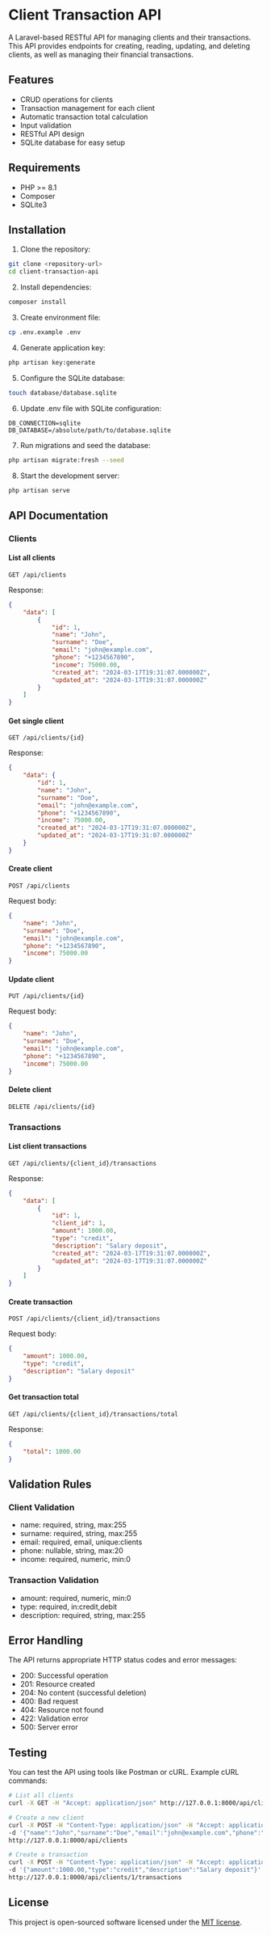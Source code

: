 # Client Transaction API

A Laravel-based RESTful API for managing clients and their transactions. This API provides endpoints for creating, reading, updating, and deleting clients, as well as managing their financial transactions.

## Features

- CRUD operations for clients
- Transaction management for each client
- Automatic transaction total calculation
- Input validation
- RESTful API design
- SQLite database for easy setup

## Requirements

- PHP >= 8.1
- Composer
- SQLite3

## Installation

1. Clone the repository:
```bash
git clone <repository-url>
cd client-transaction-api
```

2. Install dependencies:
```bash
composer install
```

3. Create environment file:
```bash
cp .env.example .env
```

4. Generate application key:
```bash
php artisan key:generate
```

5. Configure the SQLite database:
```bash
touch database/database.sqlite
```

6. Update .env file with SQLite configuration:
```
DB_CONNECTION=sqlite
DB_DATABASE=/absolute/path/to/database.sqlite
```

7. Run migrations and seed the database:
```bash
php artisan migrate:fresh --seed
```

8. Start the development server:
```bash
php artisan serve
```

## API Documentation

### Clients

#### List all clients
```
GET /api/clients
```
Response:
```json
{
    "data": [
        {
            "id": 1,
            "name": "John",
            "surname": "Doe",
            "email": "john@example.com",
            "phone": "+1234567890",
            "income": 75000.00,
            "created_at": "2024-03-17T19:31:07.000000Z",
            "updated_at": "2024-03-17T19:31:07.000000Z"
        }
    ]
}
```

#### Get single client
```
GET /api/clients/{id}
```
Response:
```json
{
    "data": {
        "id": 1,
        "name": "John",
        "surname": "Doe",
        "email": "john@example.com",
        "phone": "+1234567890",
        "income": 75000.00,
        "created_at": "2024-03-17T19:31:07.000000Z",
        "updated_at": "2024-03-17T19:31:07.000000Z"
    }
}
```

#### Create client
```
POST /api/clients
```
Request body:
```json
{
    "name": "John",
    "surname": "Doe",
    "email": "john@example.com",
    "phone": "+1234567890",
    "income": 75000.00
}
```

#### Update client
```
PUT /api/clients/{id}
```
Request body:
```json
{
    "name": "John",
    "surname": "Doe",
    "email": "john@example.com",
    "phone": "+1234567890",
    "income": 75000.00
}
```

#### Delete client
```
DELETE /api/clients/{id}
```

### Transactions

#### List client transactions
```
GET /api/clients/{client_id}/transactions
```
Response:
```json
{
    "data": [
        {
            "id": 1,
            "client_id": 1,
            "amount": 1000.00,
            "type": "credit",
            "description": "Salary deposit",
            "created_at": "2024-03-17T19:31:07.000000Z",
            "updated_at": "2024-03-17T19:31:07.000000Z"
        }
    ]
}
```

#### Create transaction
```
POST /api/clients/{client_id}/transactions
```
Request body:
```json
{
    "amount": 1000.00,
    "type": "credit",
    "description": "Salary deposit"
}
```

#### Get transaction total
```
GET /api/clients/{client_id}/transactions/total
```
Response:
```json
{
    "total": 1000.00
}
```

## Validation Rules

### Client Validation
- name: required, string, max:255
- surname: required, string, max:255
- email: required, email, unique:clients
- phone: nullable, string, max:20
- income: required, numeric, min:0

### Transaction Validation
- amount: required, numeric, min:0
- type: required, in:credit,debit
- description: required, string, max:255

## Error Handling

The API returns appropriate HTTP status codes and error messages:

- 200: Successful operation
- 201: Resource created
- 204: No content (successful deletion)
- 400: Bad request
- 404: Resource not found
- 422: Validation error
- 500: Server error

## Testing

You can test the API using tools like Postman or cURL. Example cURL commands:

```bash
# List all clients
curl -X GET -H "Accept: application/json" http://127.0.0.1:8000/api/clients

# Create a new client
curl -X POST -H "Content-Type: application/json" -H "Accept: application/json" \
-d '{"name":"John","surname":"Doe","email":"john@example.com","phone":"+1234567890","income":75000.00}' \
http://127.0.0.1:8000/api/clients

# Create a transaction
curl -X POST -H "Content-Type: application/json" -H "Accept: application/json" \
-d '{"amount":1000.00,"type":"credit","description":"Salary deposit"}' \
http://127.0.0.1:8000/api/clients/1/transactions
```

## License

This project is open-sourced software licensed under the [MIT license](https://opensource.org/licenses/MIT).
